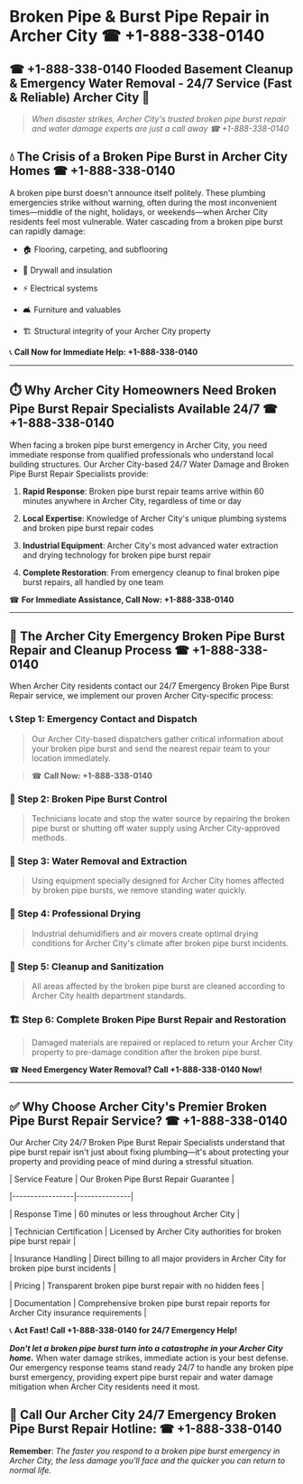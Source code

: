 # Broken Pipe & Burst Pipe Repair in Archer City ☎ +1-888-338-0140  
## ☎ +1-888-338-0140 Flooded Basement Cleanup & Emergency Water Removal - 24/7 Service (Fast & Reliable) Archer City 🚨  

> *When disaster strikes, Archer City's trusted broken pipe burst repair and water damage experts are just a call away ☎ +1-888-338-0140*  

## 💧 The Crisis of a Broken Pipe Burst in Archer City Homes ☎ +1-888-338-0140  

A broken pipe burst doesn't announce itself politely. These plumbing emergencies strike without warning, often during the most inconvenient times—middle of the night, holidays, or weekends—when Archer City residents feel most vulnerable. Water cascading from a broken pipe burst can rapidly damage:  

* 🏠 Flooring, carpeting, and subflooring  
* 🧱 Drywall and insulation  
* ⚡ Electrical systems  
* 🛋️ Furniture and valuables  
* 🏗️ Structural integrity of your Archer City property  

📞 **Call Now for Immediate Help: +1-888-338-0140**  

---  

## ⏱️ Why Archer City Homeowners Need Broken Pipe Burst Repair Specialists Available 24/7 ☎ +1-888-338-0140  

When facing a broken pipe burst emergency in Archer City, you need immediate response from qualified professionals who understand local building structures. Our Archer City-based 24/7 Water Damage and Broken Pipe Burst Repair Specialists provide:  

1. **Rapid Response**: Broken pipe burst repair teams arrive within 60 minutes anywhere in Archer City, regardless of time or day  
2. **Local Expertise**: Knowledge of Archer City's unique plumbing systems and broken pipe burst repair codes  
3. **Industrial Equipment**: Archer City's most advanced water extraction and drying technology for broken pipe burst repair  
4. **Complete Restoration**: From emergency cleanup to final broken pipe burst repairs, all handled by one team  

☎ **For Immediate Assistance, Call Now: +1-888-338-0140**  

---  

## 🔧 The Archer City Emergency Broken Pipe Burst Repair and Cleanup Process ☎ +1-888-338-0140  

When Archer City residents contact our 24/7 Emergency Broken Pipe Burst Repair service, we implement our proven Archer City-specific process:  

### 📞 Step 1: Emergency Contact and Dispatch  
> Our Archer City-based dispatchers gather critical information about your broken pipe burst and send the nearest repair team to your location immediately.  
> ☎ **Call Now: +1-888-338-0140**  

### 🚿 Step 2: Broken Pipe Burst Control  
> Technicians locate and stop the water source by repairing the broken pipe burst or shutting off water supply using Archer City-approved methods.  

### 🌊 Step 3: Water Removal and Extraction  
> Using equipment specially designed for Archer City homes affected by broken pipe bursts, we remove standing water quickly.  

### 💨 Step 4: Professional Drying  
> Industrial dehumidifiers and air movers create optimal drying conditions for Archer City's climate after broken pipe burst incidents.  

### 🧼 Step 5: Cleanup and Sanitization  
> All areas affected by the broken pipe burst are cleaned according to Archer City health department standards.  

### 🏗️ Step 6: Complete Broken Pipe Burst Repair and Restoration  
> Damaged materials are repaired or replaced to return your Archer City property to pre-damage condition after the broken pipe burst.  

☎ **Need Emergency Water Removal? Call +1-888-338-0140 Now!**  

---  

## ✅ Why Choose Archer City's Premier Broken Pipe Burst Repair Service? ☎ +1-888-338-0140  

Our Archer City 24/7 Broken Pipe Burst Repair Specialists understand that pipe burst repair isn't just about fixing plumbing—it's about protecting your property and providing peace of mind during a stressful situation.  

| Service Feature | Our Broken Pipe Burst Repair Guarantee |  
|-----------------|---------------|  
| Response Time | 60 minutes or less throughout Archer City |  
| Technician Certification | Licensed by Archer City authorities for broken pipe burst repair |  
| Insurance Handling | Direct billing to all major providers in Archer City for broken pipe burst incidents |  
| Pricing | Transparent broken pipe burst repair with no hidden fees |  
| Documentation | Comprehensive broken pipe burst repair reports for Archer City insurance requirements |  

📞 **Act Fast! Call +1-888-338-0140 for 24/7 Emergency Help!**  

***Don't let a broken pipe burst turn into a catastrophe in your Archer City home.*** When water damage strikes, immediate action is your best defense. Our emergency response teams stand ready 24/7 to handle any broken pipe burst emergency, providing expert pipe burst repair and water damage mitigation when Archer City residents need it most.  

## 📱 Call Our Archer City 24/7 Emergency Broken Pipe Burst Repair Hotline: ☎ +1-888-338-0140  

**Remember**: *The faster you respond to a broken pipe burst emergency in Archer City, the less damage you'll face and the quicker you can return to normal life.*